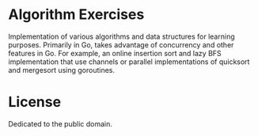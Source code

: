 # Algorithm Exercises
Implementation of various algorithms and data structures for learning purposes.
Primarily in Go, takes advantage of concurrency and other features in Go. For example, an online insertion sort and lazy BFS implementation that use channels or parallel implementations of quicksort and mergesort using goroutines.

# License
Dedicated to the public domain.
